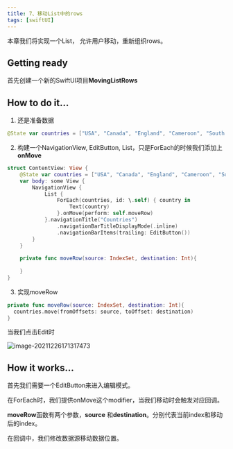 ```yaml
---
title: 7、移动List中的rows
tags: [swiftUI]
---
```

本章我们将实现一个List， 允许用户移动，重新组织rows。

## Getting ready

首先创建一个新的SwiftUI项目**MovingListRows**

## How to do it…

1. 还是准备数据
```swift
@State var countries = ["USA", "Canada", "England", "Cameroon", "South Africa", "Mexico" , "Japan", "South Korea"]
```

2. 构建一个NavigationView, EditButton, List，只是ForEach的时候我们添加上**onMove**
```swift
struct ContentView: View {
    @State var countries = ["USA", "Canada", "England", "Cameroon", "South Africa", "Mexico" , "Japan", "South Korea"]
    var body: some View {
        NavigationView {
            List {
                ForEach(countries, id: \.self) { country in
                    Text(country)
                }.onMove(perform: self.moveRow)
            }.navigationTitle("Countries")
                .navigationBarTitleDisplayMode(.inline)
                .navigationBarItems(trailing: EditButton())
        }
    }
   
    private func moveRow(source: IndexSet, destination: Int){
            
    }
}
```

3. 实现moveRow
```swift
private func moveRow(source: IndexSet, destination: Int){	
  countries.move(fromOffsets: source, toOffset: destination)
}
```

当我们点击Edit时

![image-20211226171317473](https://tva1.sinaimg.cn/large/008i3skNly1gxrcp8ng6zj30ig0r03zb.jpg)

## How it works…

首先我们需要一个EditButton来进入编辑模式。

在ForEach时，我们提供onMove这个modifier，当我们移动时会触发对应回调。

**moveRow**函数有两个参数，**source** 和**destination**。分别代表当前index和移动后的index。

在回调中，我们修改数据源移动数据位置。
